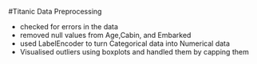 #Titanic Data Preprocessing

- checked for errors in the data
- removed null values from Age,Cabin, and Embarked
- used LabelEncoder to turn Categorical data into Numerical data
- Visualised outliers using boxplots and handled them by capping them
